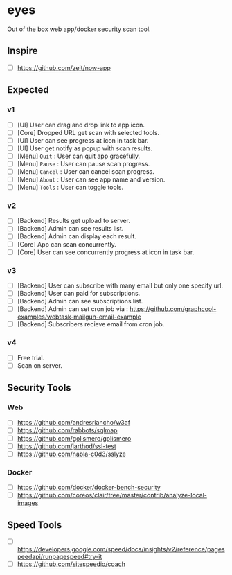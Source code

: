 # eyes
Out of the box web app/docker security scan tool.

## Inspire
- [ ] https://github.com/zeit/now-app

## Expected
### v1
- [ ] [UI] User can drag and drop link to app icon.
- [ ] [Core] Dropped URL get scan with selected tools.
- [ ] [UI] User can see progress at icon in task bar.
- [ ] [UI] User get notify as popup with scan results.
- [ ] [Menu] `Quit` : User can quit app gracefully.
- [ ] [Menu] `Pause` : User can pause scan progress.
- [ ] [Menu] `Cancel` : User can cancel scan progress.
- [ ] [Menu] `About` : User can see app name and version.
- [ ] [Menu] `Tools` : User can toggle tools.

### v2
- [ ] [Backend] Results get upload to server.
- [ ] [Backend] Admin can see results list.
- [ ] [Backend] Admin can display each result.
- [ ] [Core] App can scan concurrently.
- [ ] [Core] User can see concurrently progress at icon in task bar.

### v3
- [ ] [Backend] User can subscribe with many email but only one specify url.
- [ ] [Backend] User can paid for subscriptions.
- [ ] [Backend] Admin can see subscriptions list.
- [ ] [Backend] Admin can set cron job via : https://github.com/graphcool-examples/webtask-mailgun-email-example
- [ ] [Backend] Subscribers recieve email from cron job.

### v4
- [ ] Free trial.
- [ ] Scan on server.

## Security Tools
### Web
- [ ] https://github.com/andresriancho/w3af
- [ ] https://github.com/rabbots/sqlmap
- [ ] https://github.com/golismero/golismero
- [ ] https://github.com/jarthod/ssl-test
- [ ] https://github.com/nabla-c0d3/sslyze

### Docker
- [ ] https://github.com/docker/docker-bench-security
- [ ] https://github.com/coreos/clair/tree/master/contrib/analyze-local-images

## Speed Tools
- [ ] https://developers.google.com/speed/docs/insights/v2/reference/pagespeedapi/runpagespeed#try-it
- [ ] https://github.com/sitespeedio/coach
